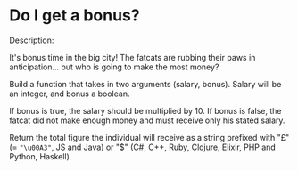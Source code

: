# Do I get a bonus?
Description:

It's bonus time in the big city! The fatcats are rubbing their paws in anticipation... but who is going to make the most money?

Build a function that takes in two arguments (salary, bonus). Salary will be an integer, and bonus a boolean.

If bonus is true, the salary should be multiplied by 10. If bonus is false, the fatcat did not make enough money and must receive only his stated salary.

Return the total figure the individual will receive as a string prefixed with "£" (= ```"\u00A3"```, JS and Java) or "$" (C#, C++, Ruby, Clojure, Elixir, PHP and Python, Haskell).

